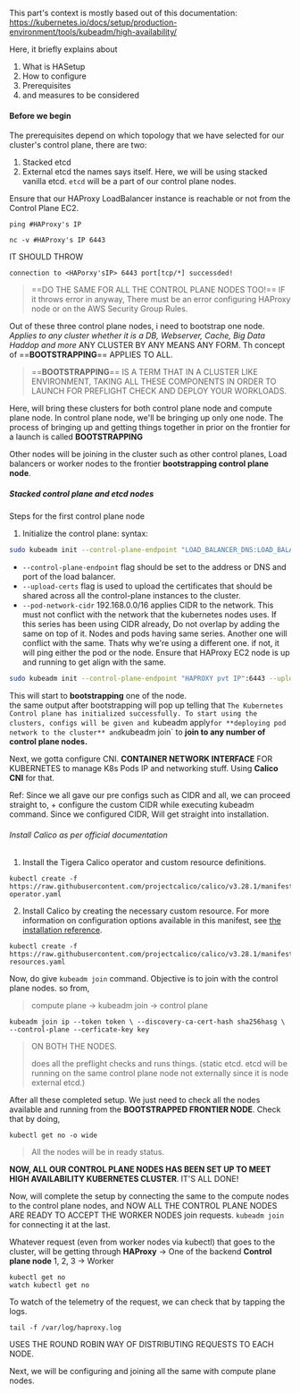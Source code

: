 This part's context is mostly based out of this documentation: https://kubernetes.io/docs/setup/production-environment/tools/kubeadm/high-availability/

Here, it briefly explains about
1) What is HASetup
2) How to configure
3) Prerequisites 
4) and measures to be considered
#### Before we begin[](https://kubernetes.io/docs/setup/production-environment/tools/kubeadm/high-availability/#before-you-begin)
The prerequisites depend on which topology that we have selected for our cluster's control plane, there are two:
1) Stacked etcd
2) External etcd
the names says itself. Here, we will be using stacked vanilla etcd. `etcd` will be a part of our control plane nodes.

Ensure that our HAProxy LoadBalancer instance is reachable or not from the Control Plane EC2. 
```
ping #HAProxy's IP
```
```
nc -v #HAProxy's IP 6443
```

  IT SHOULD THROW 
```
connection to <HAPorxy'sIP> 6443 port[tcp/*] successded!  
```
>==DO THE SAME FOR ALL THE CONTROL PLANE NODES TOO!==
>IF it throws error in anyway, There must be an error configuring HAProxy node or on the AWS Security Group Rules.

Out of these three control plane nodes, i need to bootstrap one node. *Applies to any cluster whether it is a DB, Webserver, Cache, Big Data Haddop and more* ANY CLUSTER BY ANY MEANS ANY FORM. Th concept of ==**BOOTSTRAPPING**== APPLIES TO ALL. 
> ==**BOOTSTRAPPING**== IS A TERM THAT IN A CLUSTER LIKE ENVIRONMENT, TAKING ALL THESE COMPONENTS IN ORDER TO LAUNCH FOR PREFLIGHT CHECK AND DEPLOY YOUR WORKLOADS.
> 
Here, will bring these clusters for both control plane node and compute plane node. In control plane node, we'll be bringing up only one node. The process of bringing up and getting things together in prior on the frontier for a launch is called **BOOTSTRAPPING**

Other nodes will be joining in the cluster such as other control planes, Load balancers or worker nodes to the frontier **bootstrapping control plane node**.
##### Stacked control plane and etcd nodes[](https://kubernetes.io/docs/setup/production-environment/tools/kubeadm/high-availability/#stacked-control-plane-and-etcd-nodes)
Steps for the first control plane node[](https://kubernetes.io/docs/setup/production-environment/tools/kubeadm/high-availability/#steps-for-the-first-control-plane-node)
1. Initialize the control plane:
syntax:
```sh
sudo kubeadm init --control-plane-endpoint "LOAD_BALANCER_DNS:LOAD_BALANCER_PORT" --upload-certs --pod-network-cidr 192.168.0.0/16
```
- `--control-plane-endpoint` flag should be set to the address or DNS and port of the load balancer.
- `--upload-certs` flag is used to upload the certificates that should be shared across all the control-plane instances to the cluster.
- `--pod-network-cidr` 192.168.0.0/16 applies CIDR to the network. This must not conflict with the network that the kubernetes nodes uses. If this series has been using CIDR already, Do not overlap by adding the same on top of it. Nodes and pods having same series. Another one will conflict with the same. Thats why we're using a different one. if not, it will ping either the pod or the node.
Ensure that HAProxy EC2 node is up and running to get align with the same. 

```sh
sudo kubeadm init --control-plane-endpoint "HAPROXY pvt IP":6443 --upload-certs --pod-network-cidr 192.168.0.0/16
```

 This will start to **bootstrapping** one of the node.  
the same output after bootstrapping will pop up telling that `The Kubernetes Control plane has initialized successfully.
To start using the clusters, configs will be given and `kubeadm apply` for **deploying pod network to the cluster** and `kubeadm join` to **join to any number of control plane nodes.**

Next, we gotta configure CNI. **CONTAINER NETWORK INTERFACE** FOR KUBERNETES to manage K8s Pods IP and networking stuff. Using **Calico CNI** for that. 

Ref: [](https://docs.tigera.io/calico/latest/getting-started/kubernetes/quickstart)
Since we all gave our pre configs such as CIDR and all, we can proceed straight to, [](https://docs.tigera.io/calico/latest/getting-started/kubernetes/quickstart#install-calico) + configure the custom CIDR while executing kubeadm command. Since we configured CIDR, Will get straight into installation.
###### Install Calico[​](https://docs.tigera.io/calico/latest/getting-started/kubernetes/quickstart#install-calico "Direct link to Install Calico") as per official documentation
1. Install the Tigera Calico operator and custom resource definitions.
```
kubectl create -f https://raw.githubusercontent.com/projectcalico/calico/v3.28.1/manifests/tigera-operator.yaml
```
2. Install Calico by creating the necessary custom resource. For more information on configuration options available in this manifest, see [the installation reference](https://docs.tigera.io/calico/latest/reference/installation/api).
```
kubectl create -f https://raw.githubusercontent.com/projectcalico/calico/v3.28.1/manifests/custom-resources.yaml
```

Now, do give `kubeadm join` command. Objective is to join with the control plane nodes. so from,
> compute plane -> kubeadm join -> control plane

```
kubeadm join ip --token token \ --discovery-ca-cert-hash sha256hasg \ --control-plane --cerficate-key key
```
> ON BOTH THE NODES.
> 
> does all the preflight checks and runs things. (static etcd. etcd will be running on the same control plane node not externally since it is node external etcd.)

After all these completed setup. We just need to check all the nodes available and running from the **BOOTSTRAPPED FRONTIER NODE**. Check that by doing,
```
kubectl get no -o wide
```

> All the nodes will be in ready status. 

**NOW, ALL OUR CONTROL PLANE NODES HAS BEEN SET UP TO MEET HIGH AVAILABILITY KUBERNETES CLUSTER**. IT'S ALL DONE!

Now, will complete the setup by connecting the same to the compute nodes to the control plane nodes, and NOW ALL THE CONTROL PLANE NODES ARE READY TO ACCEPT THE WORKER NODES join requests. `kubeadm join` for connecting it at the last.

Whatever request (even from worker nodes via kubectl) that goes to the cluster,
will be getting through 
**HAProxy** -> One of the backend **Control plane node** 1, 2, 3 -> Worker
```
kubectl get no
watch kubectl get no
```

To watch of the telemetry of the request, we can check that by tapping the logs.
```
tail -f /var/log/haproxy.log
```
USES THE ROUND ROBIN WAY OF DISTRIBUTING REQUESTS TO EACH NODE.

Next, we will be configuring and joining all the same with compute plane nodes.